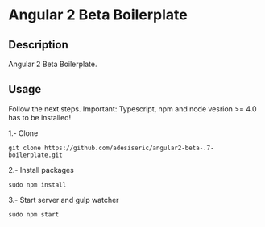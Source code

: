 # Angular 2 Beta Boilerplate

## Description
Angular 2 Beta Boilerplate.

## Usage
Follow the next steps.
Important: Typescript, npm and node vesrion >= 4.0 has to be installed!

1.- Clone
```
git clone https://github.com/adesiseric/angular2-beta-.7-boilerplate.git
```
2.- Install packages
```
sudo npm install
```
3.- Start server and gulp watcher
```
sudo npm start
```